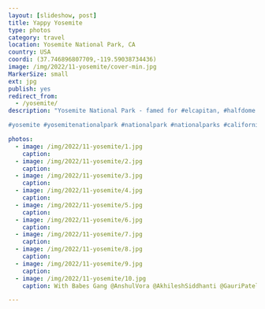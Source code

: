 ```yaml
---
layout: [slideshow, post]
title: Yappy Yosemite
type: photos
category: travel
location: Yosemite National Park, CA
country: USA
coordi: (37.746896807709,-119.59038734436)
image: /img/2022/11-yosemite/cover-min.jpg
MarkerSize: small
ext: jpg
publish: yes
redirect_from:  
  - /yosemite/       
description: "Yosemite National Park - famed for #elcapitan, #halfdome #yosemitevalley, #tunnelview train ride through #sequoia trees and #mariposagrove!

#yosemite #yosemitenationalpark #nationalpark #nationalparks #california #usa"

photos:
  - image: /img/2022/11-yosemite/1.jpg
    caption:
  - image: /img/2022/11-yosemite/2.jpg
    caption:
  - image: /img/2022/11-yosemite/3.jpg
    caption:
  - image: /img/2022/11-yosemite/4.jpg
    caption:
  - image: /img/2022/11-yosemite/5.jpg
    caption:
  - image: /img/2022/11-yosemite/6.jpg
    caption:
  - image: /img/2022/11-yosemite/7.jpg
    caption:
  - image: /img/2022/11-yosemite/8.jpg
    caption:
  - image: /img/2022/11-yosemite/9.jpg
    caption:
  - image: /img/2022/11-yosemite/10.jpg
    caption: With Babes Gang @AnshulVora @AkhileshSiddhanti @GauriPatel @KathanKashiparekh @SushrutKulkarni @SanketAgrawal @ShlokGujar

---
```

